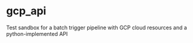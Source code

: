 # gcp_api
Test sandbox for a batch trigger pipeline with GCP cloud resources and a python-implemented API
